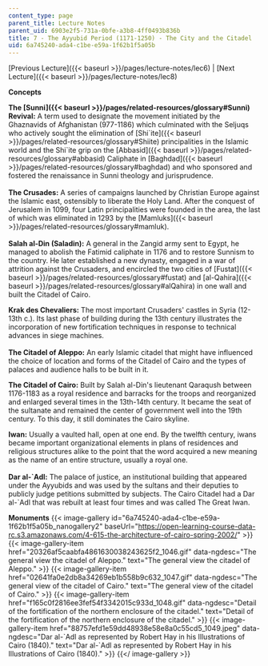 ```yaml
---
content_type: page
parent_title: Lecture Notes
parent_uid: 6903e2f5-731a-0bfe-a3b8-4ff0493b836b
title: 7 - The Ayyubid Period (1171-1250) - The City and the Citadel
uid: 6a745240-ada4-c1be-e59a-1f62b1f5a05b
---
```


[Previous Lecture]({{< baseurl >}}/pages/lecture-notes/lec6) | [Next Lecture]({{< baseurl >}}/pages/lecture-notes/lec8)

  
**Concepts**

**The [Sunni]({{< baseurl >}}/pages/related-resources/glossary#Sunni) Revival:** A term used to designate the movement initiated by the Ghaznavids of Afghanistan (977-1186) which culminated with the Seljuqs who actively sought the elimination of [Shi&grave;ite]({{< baseurl >}}/pages/related-resources/glossary#Shiite) principalities in the Islamic world and the Shi&grave;ite grip on the [Abbasid]({{< baseurl >}}/pages/related-resources/glossary#abbasid) Caliphate in [Baghdad]({{< baseurl >}}/pages/related-resources/glossary#baghdad) and who sponsored and fostered the renaissance in Sunni theology and jurisprudence.  
       
**The Crusades:** A series of campaigns launched by Christian Europe against the Islamic east, ostensibly to liberate the Holy Land. After the conquest of Jerusalem in 1099, four Latin principalities were founded in the area, the last of which was eliminated in 1293 by the [Mamluks]({{< baseurl >}}/pages/related-resources/glossary#mamluk).  
       
**Salah al-Din (Saladin):** A general in the Zangid army sent to Egypt, he managed to abolish the Fatimid caliphate in 1176 and to restore Sunnism to the country. He later established a new dynasty, engaged in a war of attrition against the Crusaders, and encircled the two cities of [Fustat]({{< baseurl >}}/pages/related-resources/glossary#fustat) and [al-Qahira]({{< baseurl >}}/pages/related-resources/glossary#alQahira) in one wall and built the Citadel of Cairo.

**Krak des Chevaliers:** The most important Crusaders' castles in Syria (12-13th c.). Its last phase of building during the 13th century illustrates the incorporation of new fortification techniques in response to technical advances in siege machines.  
       
**The Citadel of Aleppo:** An early Islamic citadel that might have influenced the choice of location and forms of the Citadel of Cairo and the types of palaces and audience halls to be built in it.

**The Citadel of Cairo:** Built by Salah al-Din's lieutenant Qaraqush between 1176-1183 as a royal residence and barracks for the troops and reorganized and enlarged several times in the 13th-14th century. It became the seat of the sultanate and remained the center of government well into the 19th century. To this day, it still dominates the Cairo skyline.

**Iwan:** Usually a vaulted hall, open at one end. By the twelfth century, iwans became important organizational elements in plans of residences and religious structures alike to the point that the word acquired a new meaning as the name of an entire structure, usually a royal one.  
       
**Dar al-&grave;Adl:** The palace of justice, an institutional building that appeared under the Ayyubids and was used by the sultans and their deputies to publicly judge petitions submitted by subjects. The Cairo Citadel had a Dar al-&grave;Adl that was rebuilt at least four times and was called The Great Iwan.

**Monuments**
{{< image-gallery id="6a745240-ada4-c1be-e59a-1f62b1f5a05b_nanogallery2" baseUrl="https://open-learning-course-data-rc.s3.amazonaws.com/4-615-the-architecture-of-cairo-spring-2002/" >}}
{{< image-gallery-item href="20326af5caabfa4861630038243625f2_1046.gif" data-ngdesc="The general view the citadel of Aleppo." text="The general view the citadel of Aleppo." >}}
{{< image-gallery-item href="02641fa0e2db8a34269eb1b558b9c632_1047.gif" data-ngdesc="The general view of the citadel of Cairo." text="The general view of the citadel of Cairo." >}}
{{< image-gallery-item href="f165c0f2816ee3fef54f3342015c933d_1048.gif" data-ngdesc="Detail of the fortification of the northern enclosure of the citadel." text="Detail of the fortification of the northern enclosure of the citadel." >}}
{{< image-gallery-item href="88757efd1e59dd48938e58e8a0c55cd5_1049.jpeg" data-ngdesc="Dar al-&grave;Adl as represented by Robert Hay in his Illustrations of Cairo (1840)." text="Dar al-&grave;Adl as represented by Robert Hay in his Illustrations of Cairo (1840)." >}}
{{</ image-gallery >}}